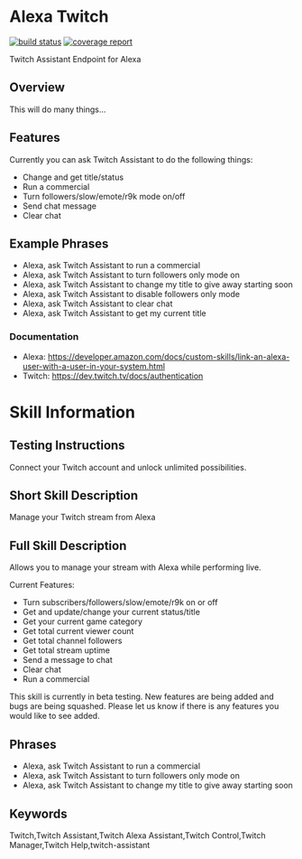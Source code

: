 # Alexa Twitch

[![build status](https://git.cssnr.com/shane/alexa-twitch-assistant/badges/master/build.svg)](https://git.cssnr.com/shane/alexa-twitch-assistant/commits/master) [![coverage report](https://git.cssnr.com/shane/alexa-twitch-assistant/badges/master/coverage.svg)](https://git.cssnr.com/shane/alexa-twitch-assistant/commits/master)

Twitch Assistant Endpoint for Alexa

## Overview

This will do many things...

## Features

Currently you can ask Twitch Assistant to do the following things:

- Change and get title/status
- Run a commercial
- Turn followers/slow/emote/r9k mode on/off
- Send chat message
- Clear chat

## Example Phrases

- Alexa, ask Twitch Assistant to run a commercial
- Alexa, ask Twitch Assistant to turn followers only mode on
- Alexa, ask Twitch Assistant to change my title to give away starting soon
- Alexa, ask Twitch Assistant to disable followers only mode
- Alexa, ask Twitch Assistant to clear chat
- Alexa, ask Twitch Assistant to get my current title

### Documentation

- Alexa: https://developer.amazon.com/docs/custom-skills/link-an-alexa-user-with-a-user-in-your-system.html
- Twitch:  https://dev.twitch.tv/docs/authentication

# Skill Information

## Testing Instructions

Connect your Twitch account and unlock unlimited possibilities.

## Short Skill Description

Manage your Twitch stream from Alexa

## Full Skill Description

Allows you to manage your stream with Alexa while performing live.

Current Features:

- Turn subscribers/followers/slow/emote/r9k on or off
- Get and update/change your current status/title
- Get your current game category
- Get total current viewer count
- Get total channel followers
- Get total stream uptime
- Send a message to chat
- Clear chat
- Run a commercial

This skill is currently in beta testing. New features are being added and bugs are being squashed. Please let us know if there is any features you would like to see added.

## Phrases

- Alexa, ask Twitch Assistant to run a commercial
- Alexa, ask Twitch Assistant to turn followers only mode on
- Alexa, ask Twitch Assistant to change my title to give away starting soon

## Keywords

Twitch,Twitch Assistant,Twitch Alexa Assistant,Twitch Control,Twitch Manager,Twitch Help,twitch-assistant
